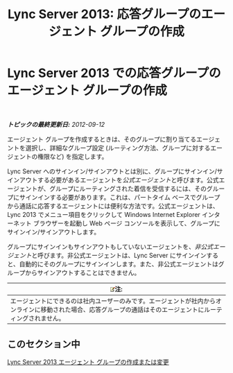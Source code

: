 ﻿---
title: 'Lync Server 2013: 応答グループのエージェント グループの作成'
TOCTitle: 応答グループのエージェント グループの作成
ms:assetid: 2a80de17-ead0-46e8-8a27-7a4e233dbde0
ms:mtpsurl: https://technet.microsoft.com/ja-jp/library/Gg520969(v=OCS.15)
ms:contentKeyID: 48271532
ms.date: 05/19/2016
mtps_version: v=OCS.15
ms.translationtype: HT
---

# Lync Server 2013 での応答グループのエージェント グループの作成

 

_**トピックの最終更新日:** 2012-09-12_

エージェント グループを作成するときは、そのグループに割り当てるエージェントを選択し、詳細なグループ設定 (ルーティング方法、グループに対するエージェントの権限など) を指定します。

Lync Server へのサインイン/サインアウトとは別に、グループにサインイン/サインアウトする必要があるエージェントを*公式エージェント*と呼びます。公式エージェントが、グループにルーティングされた着信を受信するには、そのグループにサインインする必要があります。これは、パートタイム ベースでグループから通話に応答するエージェントには便利な方法です。公式エージェントは、Lync 2013 でメニュー項目をクリックして Windows Internet Explorer インターネット ブラウザーを起動し Web ページ コンソールを表示して、グループにサインイン/サインアウトします。

グループにサインインもサインアウトもしていないエージェントを、*非公式エージェント*と呼びます。非公式エージェントは、Lync Server にサインインすると、自動的にそのグループにサインインします。また、非公式エージェントはグループからサインアウトすることはできません。

<table>
<thead>
<tr class="header">
<th><img src="images/Gg412781.note(OCS.15).gif" title="note" alt="note" />注:</th>
</tr>
</thead>
<tbody>
<tr class="odd">
<td>エージェントにできるのは社内ユーザーのみです。エージェントが社内からオンラインに移動された場合、応答グループの通話はそのエージェントにルーティングされません。</td>
</tr>
</tbody>
</table>


## このセクション中

[Lync Server 2013 エージェント グループの作成または変更](lync-server-2013-create-or-modify-an-agent-group.md)

